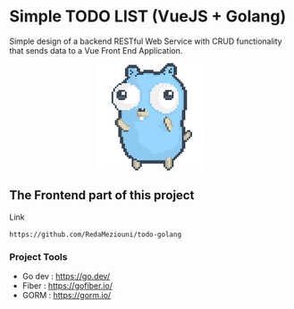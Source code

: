 # Simple TODO LIST (VueJS + Golang)

Simple design of a backend RESTful Web Service with CRUD functionality that sends data to a Vue Front End Application.

<p align="center"><img src="./images/preview.gif"/></p>

## The Frontend part of this project
Link
```
https://github.com/RedaMeziouni/todo-golang
```

### Project Tools

- Go dev : https://go.dev/
- Fiber : https://gofiber.io/
- GORM : https://gorm.io/
